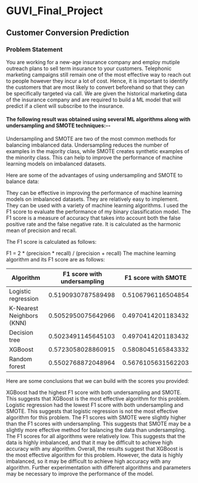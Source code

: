 # GUVI_Final_Project
## Customer Conversion Prediction

### Problem Statement
You are working for a new-age insurance company and employ mutiple outreach plans to sell term insurance to your customers. Telephonic marketing campaigns still remain one of the most effective way to reach out to people however they incur a lot of cost. Hence, it is important to identify the customers that are most likely to convert beforehand so that they can be specifically targeted via call. We are given the historical marketing data of the insurance company and are required to build a ML model that will predict if a client will subscribe to the insurance. 


#### The following result was obtained using several ML algorithms along with undersampling and SMOTE techniques:--

Undersampling and SMOTE are two of the most common methods for balancing imbalanced data. Undersampling reduces the number of examples in the majority class, while SMOTE creates synthetic examples of the minority class. This can help to improve the performance of machine learning models on imbalanced datasets.

Here are some of the advantages of using undersampling and SMOTE to balance data:

They can be effective in improving the performance of machine learning models on imbalanced datasets.
They are relatively easy to implement.
They can be used with a variety of machine learning algorithms.
I used the F1 score to evaluate the performance of my binary classification model. The F1 score is a measure of accuracy that takes into account both the false positive rate and the false negative rate. It is calculated as the harmonic mean of precision and recall.

The F1 score is calculated as follows:

F1 = 2 * (precision * recall) / (precision + recall)
The machine learning algorithm and its F1 score are as follows:

|Algorithm	                       |F1 score with undersampling	           |F1 score with SMOTE
|--|--|--|
|Logistic regression	              |0.5190930787589498	                     |0.5106796116504854
|K-Nearest Neighbors (KNN)	        |0.5052950075642966	                     |0.4970414201183432
|Decision tree	                    |0.5023491145645103	                     |0.4970414201183432
|XGBoost	                          |0.5723058028860915	                     |0.5808045165843332
|Random forest	                    |0.5502768872048964	                     |0.5676105631562203

Here are some conclusions that we can build with the scores you provided:

XGBoost had the highest F1 score with both undersampling and SMOTE. This suggests that XGBoost is the most effective algorithm for this problem.
Logistic regression had the lowest F1 score with both undersampling and SMOTE. This suggests that logistic regression is not the most effective algorithm for this problem.
The F1 scores with SMOTE were slightly higher than the F1 scores with undersampling. This suggests that SMOTE may be a slightly more effective method for balancing the data than undersampling.
The F1 scores for all algorithms were relatively low. This suggests that the data is highly imbalanced, and that it may be difficult to achieve high accuracy with any algorithm.
Overall, the results suggest that XGBoost is the most effective algorithm for this problem. However, the data is highly imbalanced, so it may be difficult to achieve high accuracy with any algorithm. Further experimentation with different algorithms and parameters may be necessary to improve the performance of the model.
